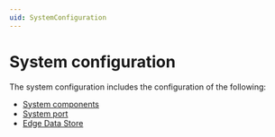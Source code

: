 ```yaml
---
uid: SystemConfiguration
---
```


# System configuration

The system configuration includes the configuration of the following:

- [System components](xref:SystemComponentsConfiguration)
- [System port](xref:SystemPortConfiguration)
- [Edge Data Store](xref:EdgeDataStoreConfiguration)
